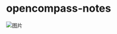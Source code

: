 # opencompass-notes
![图片](https://github.com/wtjgh/LLM-notes/assets/34306488/7afd4579-b94e-466d-93f2-15c9427a329c)
